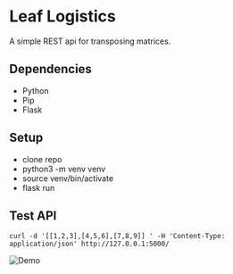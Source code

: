 # Leaf Logistics

A simple REST api for transposing matrices.

## Dependencies

- Python
- Pip
- Flask

## Setup

- clone repo
- python3 -m venv venv
- source venv/bin/activate
- flask run

## Test API

`curl -d '[[1,2,3],[4,5,6],[7,8,9]] ' -H 'Content-Type: application/json' http://127.0.0.1:5000/`

![Demo](https://s3.gifyu.com/images/demo5f1f1cd826433648.gif)
